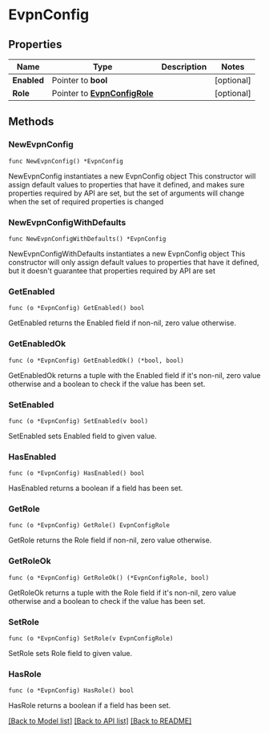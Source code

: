 # EvpnConfig

## Properties

Name | Type | Description | Notes
------------ | ------------- | ------------- | -------------
**Enabled** | Pointer to **bool** |  | [optional] 
**Role** | Pointer to [**EvpnConfigRole**](EvpnConfigRole.md) |  | [optional] 

## Methods

### NewEvpnConfig

`func NewEvpnConfig() *EvpnConfig`

NewEvpnConfig instantiates a new EvpnConfig object
This constructor will assign default values to properties that have it defined,
and makes sure properties required by API are set, but the set of arguments
will change when the set of required properties is changed

### NewEvpnConfigWithDefaults

`func NewEvpnConfigWithDefaults() *EvpnConfig`

NewEvpnConfigWithDefaults instantiates a new EvpnConfig object
This constructor will only assign default values to properties that have it defined,
but it doesn't guarantee that properties required by API are set

### GetEnabled

`func (o *EvpnConfig) GetEnabled() bool`

GetEnabled returns the Enabled field if non-nil, zero value otherwise.

### GetEnabledOk

`func (o *EvpnConfig) GetEnabledOk() (*bool, bool)`

GetEnabledOk returns a tuple with the Enabled field if it's non-nil, zero value otherwise
and a boolean to check if the value has been set.

### SetEnabled

`func (o *EvpnConfig) SetEnabled(v bool)`

SetEnabled sets Enabled field to given value.

### HasEnabled

`func (o *EvpnConfig) HasEnabled() bool`

HasEnabled returns a boolean if a field has been set.

### GetRole

`func (o *EvpnConfig) GetRole() EvpnConfigRole`

GetRole returns the Role field if non-nil, zero value otherwise.

### GetRoleOk

`func (o *EvpnConfig) GetRoleOk() (*EvpnConfigRole, bool)`

GetRoleOk returns a tuple with the Role field if it's non-nil, zero value otherwise
and a boolean to check if the value has been set.

### SetRole

`func (o *EvpnConfig) SetRole(v EvpnConfigRole)`

SetRole sets Role field to given value.

### HasRole

`func (o *EvpnConfig) HasRole() bool`

HasRole returns a boolean if a field has been set.


[[Back to Model list]](../README.md#documentation-for-models) [[Back to API list]](../README.md#documentation-for-api-endpoints) [[Back to README]](../README.md)


